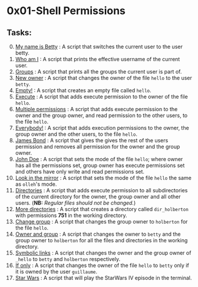 # 0x01-Shell Permissions
## Tasks:
0. [My name is Betty](./0-iam_betty) : A script that switches the current user to the user betty.
1. [Who am I](./1-who_am_i) : A script that prints the effective username of the current user.
2. [Groups](./2-groups) : A script that prints all the groups the current user is part of.
3. [New owner](./3-new_owner) : A script that changes the owner of the file `hello` to the user `betty`.
4. [Empty!](./4-empty) : A script that creates an empty file called `hello`.
5. [Execute](./5-execute) : A script that adds execute permission to the owner of the file `hello`.
6. [Multiple permissions](./6-multiple_permissions) : A script that adds execute permission to the owner and the group owner, and read permission to the other users, to the file `hello`.
7. [Everybody!](./7-everybody) : A script that adds execution permissions to the owner, the group owner and the other users, to the file `hello`.
8. [James Bond](./8-James_Bond) : A script that gives the gives the rest of the users permission and removes all permission for the owner and the group owner.
9. [John Doe](./9-John_Doe) : A script that sets the mode of the file `hello`; where owner has all the permissions set, group owner has execute permissions set and others have only write and read permissions set.
10. [Look in the mirror](./10-mirror_permissions) : A script that sets the mode of the file `hello` the same as `olleh`'s mode.
11. [Directories](./11-directories_permissions) : A script that adds execute permission to all subdirectories of the current directory for the owner, the group owner and all other users. (**NB:** *Regular files should not be changed.*)
12. [More directories](./12-directory_permissions) : A script that creates a directory called `dir_holberton` with permissions **751** in the working directory.
13. [Change group](./13-change_group) : A script that changes the group owner to `holberton` for the file `hello`.
14. [Owner and group](./100-change_owner_and_group) : A script that changes the owner to `betty` and the group owner to `holberton` for all the files and directories in the working directory.
15. [Symbolic links](./101-symbolic_link_permissions) : A script that changes the owner and the group owner of `_hello` to `betty` and `holberton` respectively.
16. [If only](./102-if_only) : A script that changes the owner of the file `hello` to `betty` only if it is owned by the user `guillaume`.
17. [Star Wars](./103-Star_Wars) : A script that will play the StarWars IV episode in the terminal.
